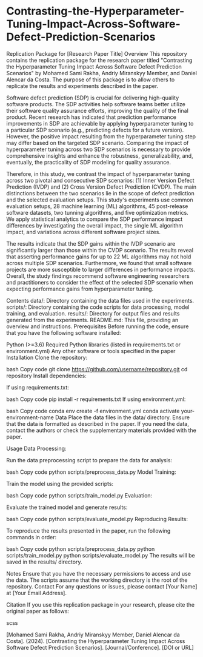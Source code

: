 # Contrasting-the-Hyperparameter-Tuning-Impact-Across-Software-Defect-Prediction-Scenarios
Replication Package for [Research Paper Title]
Overview
This repository contains the replication package for the research paper titled "Contrasting the Hyperparameter Tuning Impact
Across Software Defect Prediction Scenarios" by Mohamed Sami Rakha, Andriy Miranskyy Member, and Daniel Alencar da Costa. The purpose of this package is to allow others to replicate the results and experiments described in the paper.


<!-- Study Abstract -->

Software defect prediction (SDP) is crucial for delivering high-quality software products. The SDP activities help software teams better utilize their software quality assurance efforts, improving the quality of the final product.
Recent research has indicated that prediction performance improvements in SDP are achievable by applying hyperparameter tuning to a particular SDP scenario (e.g., predicting defects for a future version). However, the positive impact resulting from the hyperparameter tuning step may differ based on the targeted SDP scenario. Comparing the impact of hyperparameter tuning across two SDP scenarios is necessary to provide comprehensive insights and enhance the robustness, generalizability, and, eventually, the practicality of SDP modeling for quality assurance. 

Therefore, in this study, we contrast the impact of hyperparameter tuning across two pivotal and consecutive SDP scenarios: (1) Inner Version Defect Prediction (IVDP) and (2) Cross Version Defect Prediction (CVDP). The main distinctions between the two scenarios lie in the scope of defect prediction and the selected evaluation setups. This study's experiments use common evaluation setups, 28 machine learning (ML) algorithms, 45 post-release software datasets, two tunning algorithms, and five optimization metrics. We apply statistical analytics to compare the SDP performance impact differences by investigating the overall impact, the single ML algorithm impact, and variations across different software project sizes. 

The results indicate that the SDP gains within the IVDP scenario are significantly larger than those within the CVDP scenario. The results reveal that asserting performance gains for up to 22 ML algorithms may not hold across multiple SDP scenarios. Furthermore, we found that small software projects are more susceptible to larger differences in performance impacts. Overall, the study findings recommend software engineering researchers and practitioners to consider the effect of the selected SDP scenario when expecting performance gains from hyperparameter tuning. 

Contents
data/: Directory containing the data files used in the experiments.
scripts/: Directory containing the code scripts for data processing, model training, and evaluation.
results/: Directory for output files and results generated from the experiments.
README.md: This file, providing an overview and instructions.
Prerequisites
Before running the code, ensure that you have the following software installed:

Python (>=3.6)
Required Python libraries (listed in requirements.txt or environment.yml)
Any other software or tools specified in the paper
Installation
Clone the repository:

bash
Copy code
git clone https://github.com/username/repository.git
cd repository
Install dependencies:

If using requirements.txt:

bash
Copy code
pip install -r requirements.txt
If using environment.yml:

bash
Copy code
conda env create -f environment.yml
conda activate your-environment-name
Data
Place the data files in the data/ directory. Ensure that the data is formatted as described in the paper. If you need the data, contact the authors or check the supplementary materials provided with the paper.

Usage
Data Processing:

Run the data preprocessing script to prepare the data for analysis:

bash
Copy code
python scripts/preprocess_data.py
Model Training:

Train the model using the provided scripts:

bash
Copy code
python scripts/train_model.py
Evaluation:

Evaluate the trained model and generate results:

bash
Copy code
python scripts/evaluate_model.py
Reproducing Results:

To reproduce the results presented in the paper, run the following commands in order:

bash
Copy code
python scripts/preprocess_data.py
python scripts/train_model.py
python scripts/evaluate_model.py
The results will be saved in the results/ directory.

Notes
Ensure that you have the necessary permissions to access and use the data.
The scripts assume that the working directory is the root of the repository.
Contact
For any questions or issues, please contact [Your Name] at [Your Email Address].

Citation
If you use this replication package in your research, please cite the original paper as follows:

scss

<!-- Copy code -->
[Mohamed Sami Rakha, Andriy Miranskyy Member, Daniel Alencar da Costa]. (2024). [Contrasting the Hyperparameter Tuning Impact
Across Software Defect Prediction Scenarios]. [Journal/Conference]. [DOI or URL]
